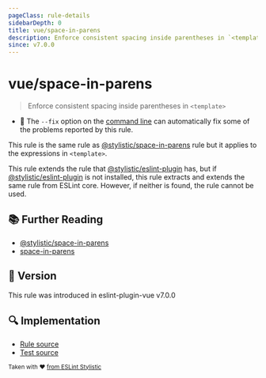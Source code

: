 ```yaml
---
pageClass: rule-details
sidebarDepth: 0
title: vue/space-in-parens
description: Enforce consistent spacing inside parentheses in `<template>`
since: v7.0.0
---
```


# vue/space-in-parens

> Enforce consistent spacing inside parentheses in `<template>`

- :wrench: The `--fix` option on the [command line](https://eslint.org/docs/user-guide/command-line-interface#fix-problems) can automatically fix some of the problems reported by this rule.

This rule is the same rule as [@stylistic/space-in-parens] rule but it applies to the expressions in `<template>`.

This rule extends the rule that [@stylistic/eslint-plugin] has, but if [@stylistic/eslint-plugin] is not installed, this rule extracts and extends the same rule from ESLint core.
However, if neither is found, the rule cannot be used.

[@stylistic/eslint-plugin]: https://eslint.style/packages/default

## :books: Further Reading

- [@stylistic/space-in-parens]
- [space-in-parens]

[@stylistic/space-in-parens]: https://eslint.style/rules/space-in-parens
[space-in-parens]: https://eslint.org/docs/rules/space-in-parens

## :rocket: Version

This rule was introduced in eslint-plugin-vue v7.0.0

## :mag: Implementation

- [Rule source](https://github.com/vuejs/eslint-plugin-vue/blob/master/lib/rules/space-in-parens.js)
- [Test source](https://github.com/vuejs/eslint-plugin-vue/blob/master/tests/lib/rules/space-in-parens.js)

<sup>Taken with ❤️ [from ESLint Stylistic](https://eslint.style/rules/space-in-parens)</sup>
